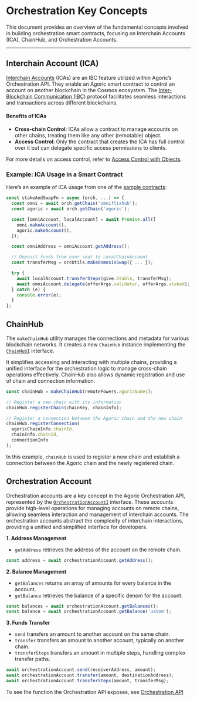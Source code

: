 # Orchestration Key Concepts

This document provides an overview of the fundamental concepts involved in building orchestration smart contracts, focusing on Interchain Accounts (ICA), ChainHub, and Orchestration Accounts.

---

## Interchain Account (ICA)

[Interchain Accounts](/glossary/#interchain-account-ica) (ICAs) are an IBC feature utilized within Agoric’s Orchestration API. They enable an Agoric smart contract to control an account on another blockchain in the Cosmos ecosystem. The [Inter-Blockchain Communication (IBC)](/glossary/#ibc) protocol facilitates seamless interactions and transactions across different blockchains.

#### Benefits of ICAs
- **Cross-chain Control**: ICAs allow a contract to manage accounts on other chains, treating them like any other (remotable) object.
- **Access Control**: Only the contract that creates the ICA has full control over it but can delegate specific access permissions to clients.

For more details on access control, refer to [Access Control with Objects](/guides/zoe/contract-access-control).


### Example: ICA Usage in a Smart Contract

Here’s an example of ICA usage from one of the [sample contracts](https://github.com/Agoric/agoric-sdk/blob/master/packages/orchestration/src/examples/swapExample.contract.js):

```js
const stakeAndSwapFn = async (orch, ...) => {
  const omni = await orch.getChain('omniflixhub');
  const agoric = await orch.getChain('agoric');

  const [omniAccount, localAccount] = await Promise.all([
    omni.makeAccount(),
    agoric.makeAccount(),
  ]);

  const omniAddress = omniAccount.getAddress();

  // Deposit funds from user seat to LocalChainAccount
  const transferMsg = orcUtils.makeOsmosisSwap({ ... });

  try {
    await localAccount.transferSteps(give.Stable, transferMsg);
    await omniAccount.delegate(offerArgs.validator, offerArgs.staked);
  } catch (e) {
    console.error(e);
  }
};
```

## ChainHub

The `makeChainHub` utility manages the connections and metadata for various blockchain networks. It creates a new `ChainHub` instance implementing the [`ChainHubI`](https://github.com/Agoric/agoric-sdk/blob/000693442f821c1fcea007a2df740733b1f75ebe/packages/orchestration/src/exos/chain-hub.js#L70-L80C4) interface.

It simplifies accessing and interacting with multiple chains, providing a unified interface for the orchestration logic to manage cross-chain operations effectively.
ChainHub also allows dynamic registration and use of chain and connection information.

```js
const chainHub = makeChainHub(remotePowers.agoricNames);

// Register a new chain with its information
chainHub.registerChain(chainKey, chainInfo);

// Register a connection between the Agoric chain and the new chain
chainHub.registerConnection(
  agoricChainInfo.chainId,
  chainInfo.chainId,
  connectionInfo
);
```

In this example, `chainHub` is used to register a new chain and establish a connection between the Agoric chain and the newly registered chain.

## Orchestration Account

Orchestration accounts are a key concept in the Agoric Orchestration API, represented by the [`OrchestrationAccountI`](https://agoric-sdk.pages.dev/interfaces/_agoric_orchestration.OrchestrationAccountI) interface. These accounts provide high-level operations for managing accounts on remote chains, allowing seamless interaction and management of interchain accounts. The orchestration accounts abstract the complexity of interchain interactions, providing a unified and simplified interface for developers.

**1. Address Management**

- `getAddress` retrieves the address of the account on the remote chain.

```js
const address = await orchestrationAccount.getAddress();
```

**2. Balance Management**

- `getBalances` returns an array of amounts for every balance in the account.
- `getBalance` retrieves the balance of a specific denom for the account.

```js
const balances = await orchestrationAccount.getBalances();
const balance = await orchestrationAccount.getBalance('uatom');
```

**3. Funds Transfer**

- `send` transfers an amount to another account on the same chain.
- `transfer` transfers an amount to another account, typically on another chain.
- `transferSteps` transfers an amount in multiple steps, handling complex transfer paths.

```js
await orchestrationAccount.send(receiverAddress, amount);
await orchestrationAccount.transfer(amount, destinationAddress);
await orchestrationAccount.transferSteps(amount, transferMsg);
```

To see the function the Orchestration API exposes, see [Orchestration API](/guides/orchestration/getting-started/api.html)
